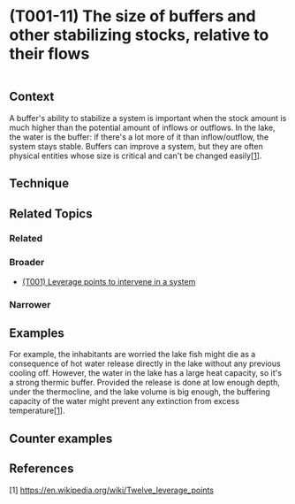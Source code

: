 # (T001-11) The size of buffers and other stabilizing stocks, relative to their flows

<image>

## Context

A buffer's ability to stabilize a system is important when the stock amount is much higher than the potential amount of inflows or outflows. In the lake, the water is the buffer: if there's a lot more of it than inflow/outflow, the system stays stable.  Buffers can improve a system, but they are often physical entities whose size is critical and can't be changed easily[[1](#1)].

## Technique


## Related Topics

### Related

### Broader

* [(T001) Leverage points to intervene in a system](../(T001)%20Leverage%20points%20to%20intervene%20in%20a%20system/README.md)

### Narrower


## Examples

For example, the inhabitants are worried the lake fish might die as a consequence of hot water release directly in the lake without any previous cooling off. However, the water in the lake has a large heat capacity, so it's a strong thermic buffer. Provided the release is done at low enough depth, under the thermocline, and the lake volume is big enough, the buffering capacity of the water might prevent any extinction from excess temperature[[1](#1)].

## Counter examples

<links to counter-examples>

## References

<a name="1">[1]</a> https://en.wikipedia.org/wiki/Twelve_leverage_points